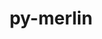---
title: "py-merlin"
layout: cache
categories: [package, develop]
meta: {"compilers": ["gcc@=7.5.0"], "num_specs": 9, "num_specs_by_stack": {"radiuss": 8, "root": 9}, "oss": ["ubuntu18.04"], "platforms": ["linux"], "stacks": ["radiuss", "root"], "targets": ["x86_64_v3"], "versions": ["1.10.3"]}
spec_details: [{"compiler": "gcc@=7.5.0", "hash": "73ra66mvwmk23ni66d7tyzn5ymmyhaj2", "os": "ubuntu18.04", "platform": "linux", "size": "-", "stacks": ["root"], "tarball": "https://binaries.spack.io/develop/build_cache/linux-ubuntu18.04-x86_64_v3/gcc-7.5.0/py-merlin-1.10.3/linux-ubuntu18.04-x86_64_v3-gcc-7.5.0-py-merlin-1.10.3-73ra66mvwmk23ni66d7tyzn5ymmyhaj2.spack", "target": "x86_64_v3", "variants": ["build_system=python_pip"], "versions": ["1.10.3"]}, {"compiler": "gcc@=7.5.0", "hash": "c6m2h22sbuqoapmjmhzlckrqpnwfzjdu", "os": "ubuntu18.04", "platform": "linux", "size": "-", "stacks": ["radiuss", "root"], "tarball": "https://binaries.spack.io/develop/build_cache/linux-ubuntu18.04-x86_64_v3/gcc-7.5.0/py-merlin-1.10.3/linux-ubuntu18.04-x86_64_v3-gcc-7.5.0-py-merlin-1.10.3-c6m2h22sbuqoapmjmhzlckrqpnwfzjdu.spack", "target": "x86_64_v3", "variants": ["build_system=python_pip"], "versions": ["1.10.3"]}, {"compiler": "gcc@=7.5.0", "hash": "ednh5nitw26jhntijwdlqqz3q74dgi6g", "os": "ubuntu18.04", "platform": "linux", "size": "-", "stacks": ["radiuss", "root"], "tarball": "https://binaries.spack.io/develop/build_cache/linux-ubuntu18.04-x86_64_v3/gcc-7.5.0/py-merlin-1.10.3/linux-ubuntu18.04-x86_64_v3-gcc-7.5.0-py-merlin-1.10.3-ednh5nitw26jhntijwdlqqz3q74dgi6g.spack", "target": "x86_64_v3", "variants": ["build_system=python_pip"], "versions": ["1.10.3"]}, {"compiler": "gcc@=7.5.0", "hash": "j542of3lcgmg4ihmcqtml2ony6r6yoqu", "os": "ubuntu18.04", "platform": "linux", "size": "-", "stacks": ["radiuss", "root"], "tarball": "https://binaries.spack.io/develop/build_cache/linux-ubuntu18.04-x86_64_v3/gcc-7.5.0/py-merlin-1.10.3/linux-ubuntu18.04-x86_64_v3-gcc-7.5.0-py-merlin-1.10.3-j542of3lcgmg4ihmcqtml2ony6r6yoqu.spack", "target": "x86_64_v3", "variants": ["build_system=python_pip"], "versions": ["1.10.3"]}, {"compiler": "gcc@=7.5.0", "hash": "j6wevxdmz4bg3y5a7xinze6sfaa5g67s", "os": "ubuntu18.04", "platform": "linux", "size": "-", "stacks": ["radiuss", "root"], "tarball": "https://binaries.spack.io/develop/build_cache/linux-ubuntu18.04-x86_64_v3/gcc-7.5.0/py-merlin-1.10.3/linux-ubuntu18.04-x86_64_v3-gcc-7.5.0-py-merlin-1.10.3-j6wevxdmz4bg3y5a7xinze6sfaa5g67s.spack", "target": "x86_64_v3", "variants": ["build_system=python_pip"], "versions": ["1.10.3"]}, {"compiler": "gcc@=7.5.0", "hash": "kvsqouxcob3f7fxh2lmj7mz32wauxejz", "os": "ubuntu18.04", "platform": "linux", "size": "-", "stacks": ["radiuss", "root"], "tarball": "https://binaries.spack.io/develop/build_cache/linux-ubuntu18.04-x86_64_v3/gcc-7.5.0/py-merlin-1.10.3/linux-ubuntu18.04-x86_64_v3-gcc-7.5.0-py-merlin-1.10.3-kvsqouxcob3f7fxh2lmj7mz32wauxejz.spack", "target": "x86_64_v3", "variants": ["build_system=python_pip"], "versions": ["1.10.3"]}, {"compiler": "gcc@=7.5.0", "hash": "lui74ujvl3oo4voo334samiy6fpo5wny", "os": "ubuntu18.04", "platform": "linux", "size": "-", "stacks": ["radiuss", "root"], "tarball": "https://binaries.spack.io/develop/build_cache/linux-ubuntu18.04-x86_64_v3/gcc-7.5.0/py-merlin-1.10.3/linux-ubuntu18.04-x86_64_v3-gcc-7.5.0-py-merlin-1.10.3-lui74ujvl3oo4voo334samiy6fpo5wny.spack", "target": "x86_64_v3", "variants": ["build_system=python_pip"], "versions": ["1.10.3"]}, {"compiler": "gcc@=7.5.0", "hash": "o5qef3lgpiiyqavpa2xucw42l4lioaip", "os": "ubuntu18.04", "platform": "linux", "size": "-", "stacks": ["radiuss", "root"], "tarball": "https://binaries.spack.io/develop/build_cache/linux-ubuntu18.04-x86_64_v3/gcc-7.5.0/py-merlin-1.10.3/linux-ubuntu18.04-x86_64_v3-gcc-7.5.0-py-merlin-1.10.3-o5qef3lgpiiyqavpa2xucw42l4lioaip.spack", "target": "x86_64_v3", "variants": ["build_system=python_pip"], "versions": ["1.10.3"]}, {"compiler": "gcc@=7.5.0", "hash": "xv5awhkggsri447oqjrhsk34net3jzjl", "os": "ubuntu18.04", "platform": "linux", "size": "-", "stacks": ["radiuss", "root"], "tarball": "https://binaries.spack.io/develop/build_cache/linux-ubuntu18.04-x86_64_v3/gcc-7.5.0/py-merlin-1.10.3/linux-ubuntu18.04-x86_64_v3-gcc-7.5.0-py-merlin-1.10.3-xv5awhkggsri447oqjrhsk34net3jzjl.spack", "target": "x86_64_v3", "variants": ["build_system=python_pip"], "versions": ["1.10.3"]}]
---